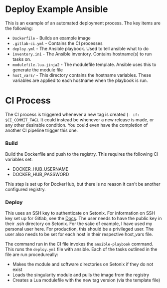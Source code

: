 # Deploy Example Ansible

This is an example of an automated deployment process. The key items are the following:
- `Dockerfile` - Builds an example image
- `.gitlab-ci.yml` - Contains the CI processes
- `deploy.yml` - The Ansible playbook. Used to tell ansible what to do
- `inventory.ini` - The Ansible inventory. Contains hostname(s) to run tasks on.
- `modulefile.lua.jinja2` - The modulefile template. Ansible uses this to generate the module file
- `host_vars/` - This directory contains the hostname variables. These variables are applied to each hostname when the playbook is run.

# CI Process
The CI process is triggered whenever a new tag is created (`- if: $CI_COMMIT_TAG`). It could instead be whenever a new release is made, or any other desirable condition. You could even have the completion of another CI pipeline trigger this one.

### Build
Build the Dockerfile and push to the registry. This requires the following CI variables set:
- DOCKER_HUB_USERNAME
- DOCKER_HUB_PASSWORD

This step is set up for DockerHub, but there is no reason it can't be another configured registry.

### Deploy
This uses an SSH key to authenticate on Setonix. For information on SSH key set up for Gitlab, see the [Docs](https://docs.gitlab.com/ci/jobs/ssh_keys/#create-and-use-an-ssh-key). The user needs to have the public key in their .ssh directory on Setonix. For the sake of example, I have used my personal user here. For production, this should be a privileged user. The user also needs to be set for each host in their respective host_vars file.

The command run in the CI file invokes the `ansible-playbook` command. This runs the `deploy.yml` file with ansible. Each of the tasks outlined in the file are run procedureally:
- Makes the module and software directories on Setonix if they do not exist
- Loads the singularity module and pulls the image from the registry
- Creates a Lua modulefile with the new tag version (via the template file)
